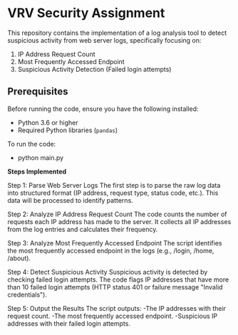 # VRV Security Assignment

This repository contains the implementation of a log analysis tool to detect suspicious activity from web server logs, specifically focusing on:

1. IP Address Request Count
2. Most Frequently Accessed Endpoint
3. Suspicious Activity Detection (Failed login attempts)

## Prerequisites

Before running the code, ensure you have the following installed:
- Python 3.6 or higher
- Required Python libraries (`pandas`)

To run the code:
  - python main.py

**Steps Implemented**

Step 1: Parse Web Server Logs
The first step is to parse the raw log data into structured format (IP address, request type, status code, etc.). This data will be processed to identify patterns.

Step 2: Analyze IP Address Request Count
The code counts the number of requests each IP address has made to the server. It collects all IP addresses from the log entries and calculates their frequency.

Step 3: Analyze Most Frequently Accessed Endpoint
The script identifies the most frequently accessed endpoint in the logs (e.g., /login, /home, /about).

Step 4: Detect Suspicious Activity
Suspicious activity is detected by checking failed login attempts. The code flags IP addresses that have more than 10 failed login attempts (HTTP status 401 or failure message "Invalid credentials").

Step 5: Output the Results
The script outputs:
    -The IP addresses with their request count.
    -The most frequently accessed endpoint.
    -Suspicious IP addresses with their failed login attempts.
